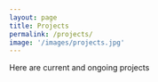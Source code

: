 ```yaml
---
layout: page
title: Projects
permalink: /projects/
image: '/images/projects.jpg'
---
```


Here are current and ongoing projects